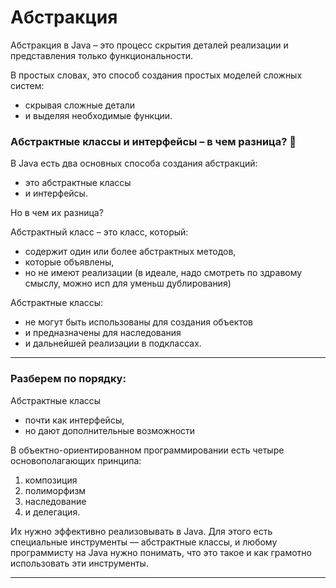 

# Абстракция 

Абстракция в Java – это процесс скрытия деталей реализации 
и представления только функциональности. 

В простых словах, это способ создания простых моделей сложных систем:
- скрывая сложные детали 
- и выделяя необходимые функции.


### Абстрактные классы и интерфейсы – в чем разница? 🤔

В Java есть два основных способа создания абстракций:
- это абстрактные классы 
- и интерфейсы. 

Но в чем их разница?

Абстрактный класс – это класс, который:
- содержит один или более абстрактных методов, 
- которые объявлены, 
- но не имеют реализации (в идеале, надо смотреть по здравому смыслу, можно исп для уменьш дублирования)

Абстрактные классы:
- не могут быть использованы для создания объектов 
- и предназначены для наследования 
- и дальнейшей реализации в подклассах.

___

### Разберем по порядку:

Абстрактные классы 
- почти как интерфейсы,
- но дают дополнительные возможности

В объектно-ориентированном программировании есть четыре основополагающих принципа: 
1. композиция
2. полиморфизм
3. наследование 
4. и делегация. 

Их нужно эффективно реализовывать в Java. 
Для этого есть специальные инструменты 
— абстрактные классы, и любому программисту на Java нужно понимать, 
что это такое и как грамотно использовать эти инструменты.



___

```java
 
```

```java
 
```

```java
 
```